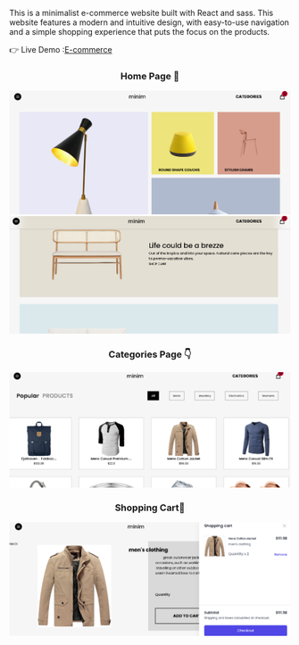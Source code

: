 This is a minimalist e-commerce website built with React and sass. This website features a modern and intuitive design, with easy-to-use navigation and a simple shopping experience that puts the focus on the products.

👉 Live Demo :[E-commerce](https://raouf-ecommerce.vercel.app/)

<div align="center">
 <h3>Home Page 🏡</h3> 
</div>

![Alt Text](<https://github.com/Yassine-jarir/RAOUF-ECOMMERCE-/blob/main/public/E-commerce%20(1).png?raw=true>)
![Alt Text](<https://github.com/Yassine-jarir/RAOUF-ECOMMERCE-/blob/main/public/E-commerce%20(2).png?raw=true>)

<div align="center">
 <h3>Categories Page  👇</h3> 
</div>

![Alt Text](<https://github.com/Yassine-jarir/RAOUF-ECOMMERCE-/blob/main/public/E-commerce%20(4).png?raw=true>)

<div align="center">
 <h3>Shopping Cart🛒</h3> 
</div>

![Alt Text](<https://github.com/Yassine-jarir/RAOUF-ECOMMERCE-/blob/main/public/E-commerce%20(5).png?raw=true>)

 
